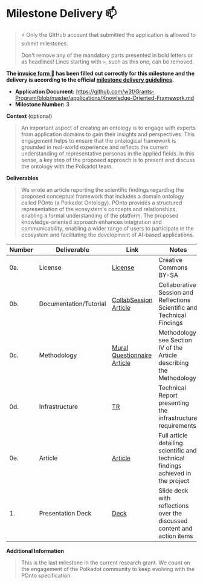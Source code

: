 # Milestone Delivery :mailbox:

> ⚡ Only the GitHub account that submitted the application is allowed to submit milestones. 
> 
> Don't remove any of the mandatory parts presented in bold letters or as headlines! Lines starting with `>`, such as this one, can be removed.

**The [invoice form :pencil:](https://docs.google.com/forms/d/e/1FAIpQLSfmNYaoCgrxyhzgoKQ0ynQvnNRoTmgApz9NrMp-hd8mhIiO0A/viewform) has been filled out correctly for this milestone and the delivery is according to the official [milestone delivery guidelines](https://github.com/w3f/Grants-Program/blob/master/docs/Support%20Docs/milestone-deliverables-guidelines.md).**  

* **Application Document:** https://github.com/w3f/Grants-Program/blob/master/applications/Knowledge-Oriented-Framework.md
* **Milestone Number:** 3

**Context** (optional)
> An important aspect of creating an ontology is to engage with experts from application domains to gain their insights and perspectives. This engagement helps to ensure that the ontological framework is grounded in real-world experience and reflects the current understanding of representative personas in the applied fields. In this sense, a key step of the proposed approach is to present and discuss the ontology with the Polkadot team.

**Deliverables**
> We wrote an article reporting the scientific findings regarding the proposed conceptual framework that includes a domain ontology called POnto (a Polkadot Ontology). POnto provides a structured representation of the ecosystem's concepts and relationships, enabling a formal understanding of the platform. The proposed knowledge-oriented approach enhances integration and communicability, enabling a wider range of users to participate in the ecosystem and facilitating the development of AI-based applications.



| Number | Deliverable | Link | Notes |
| ------------- | ------------- | ------------- |------------- |
| 0a. | License |[License](https://creativecommons.org/licenses/by-sa/4.0/)|Creative Commons BY-SA| 
| 0b. | Documentation/Tutorial |[CollabSession](https://github.com/mobr-ai/POnto/raw/main/deliverables/milestone3/collabsession_reflections.pdf) [Article](https://github.com/mobr-ai/POnto/raw/main/deliverables/milestone3/article.pdf)| Collaborative Session and Reflections Scientific and Technical Findings | 
| 0c. | Methodology |[Mural](https://app.mural.co/t/mobrsys8246/m/mobrsys8246/1687177222066/0657ff82c759a1e630298bfe0bef6f839249ced7?sender=uaffae0538327c8810b801518) [Questionnaire](https://docs.google.com/forms/d/e/1FAIpQLSdc6twdciTH9hF-dKiNsv5oCWoIZwbyqwuFqKNB5sPq_AA6ww/viewform?usp=pp_url) [Article](https://github.com/mobr-ai/POnto/raw/main/deliverables/milestone3/Article.pdf)| Methodology: see Section IV of the Article describing the Methodology |
| 0d. | Infrastructure |[TR](https://github.com/mobr-ai/POnto/raw/main/deliverables/milestone3/infrastructure.pdf)|Technical Report presenting the infrastructure requirements|
| 0e. | Article |[Article](https://github.com/mobr-ai/POnto/raw/main/deliverables/milestone3/article.pdf)|Full article detailing scientific and technical findings achieved in the project| 
| 1. | Presentation Deck |[Deck](https://github.com/mobr-ai/POnto/raw/main/deliverables/milestone3/collabsession_reflections.pdf)|Slide deck with reflections over the discussed content and action items|

**Additional Information**
> This is the last milestone in the current research grant. We count on the engagement of the Polkadot community to keep evolving with the POnto specification.
